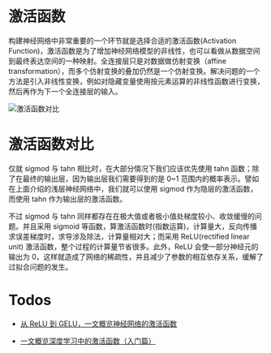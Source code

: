# 激活函数

构建神经网络中非常重要的一个环节就是选择合适的激活函数(Activation Function)，激活函数是为了增加神经网络模型的非线性，也可以看做从数据空间到最终表达空间的一种映射。全连接层只是对数据做仿射变换（affine transformation），而多个仿射变换的叠加仍然是一个仿射变换。解决问题的一个方法是引入非线性变换，例如对隐藏变量使用按元素运算的非线性函数进行变换，然后再作为下一个全连接层的输入。

![激活函数对比](https://s1.ax1x.com/2020/10/08/0wN5cQ.png)

# 激活函数对比

仅就 sigmod 与 tahn 相比时，在大部分情况下我们应该优先使用 tahn 函数；除了在最终的输出层，因为输出层我们需要得到的是 0~1 范围内的概率表示。譬如在上面介绍的浅层神经网络中，我们就可以使用 sigmod 作为隐层的激活函数，而使用 tahn 作为输出层的激活函数。

不过 sigmod 与 tahn 同样都存在在极大值或者极小值处梯度较小、收敛缓慢的问题。并且采用 sigmoid 等函数，算激活函数时(指数运算)，计算量大，反向传播求误差梯度时，求导涉及除法，计算量相对大；而采用 ReLU(rectified linear unit) 激活函数，整个过程的计算量节省很多。此外，ReLU 会使一部分神经元的输出为 0，这样就造成了网络的稀疏性，并且减少了参数的相互依存关系，缓解了过拟合问题的发生。

# Todos

- [从 ReLU 到 GELU，一文概览神经网络的激活函数](https://zhuanlan.zhihu.com/p/98863801)

- [一文概览深度学习中的激活函数（入门篇）](https://zhuanlan.zhihu.com/p/98472075)
